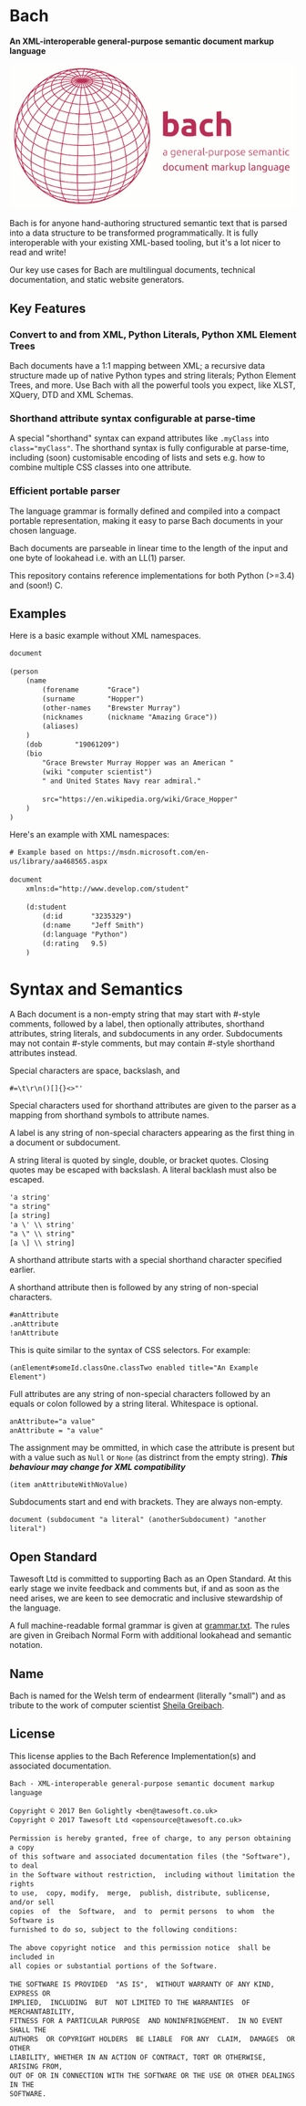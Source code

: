 # Bach

**An XML-interoperable general-purpose semantic document markup language**

![bach logo](logo-640.png)


Bach is for anyone hand-authoring structured semantic text that is parsed into
a data structure to be transformed programmatically. It is fully interoperable
with your existing XML-based tooling, but it's a lot nicer to read and write!

Our key use cases for Bach are multilingual documents, technical
documentation, and static website generators.


## Key Features

### Convert to and from XML, Python Literals, Python XML Element Trees

Bach documents have a 1:1 mapping between XML; a recursive data structure made
up of native Python types and string literals; Python Element Trees, and more.
Use Bach with all the powerful tools you expect, like XLST, XQuery, DTD and
XML Schemas.

### Shorthand attribute syntax configurable at parse-time

A special "shorthand" syntax can expand attributes like `.myClass` into
`class="myClass"`. The shorthand syntax is fully configurable at parse-time,
including (soon) customisable encoding of lists and sets e.g. how to combine
multiple CSS classes into one attribute.

### Efficient portable parser

The language grammar is formally defined and compiled into a compact portable
representation, making it easy to parse Bach documents in your chosen language.

Bach documents are parseable in linear time to the length of the input and one
byte of lookahead i.e. with an LL(1) parser.

This repository contains reference implementations for both Python (>=3.4) and
(soon!) C.

## Examples

Here is a basic example without XML namespaces.

    document
    
    (person
        (name
            (forename       "Grace")
            (surname        "Hopper")
            (other-names    "Brewster Murray")
            (nicknames      (nickname "Amazing Grace"))
            (aliases)
        )
        (dob        "19061209")
        (bio
            "Grace Brewster Murray Hopper was an American "
            (wiki "computer scientist")
            " and United States Navy rear admiral."

            src="https://en.wikipedia.org/wiki/Grace_Hopper"
        )
    )

Here's an example with XML namespaces:

    # Example based on https://msdn.microsoft.com/en-us/library/aa468565.aspx

    document
        xmlns:d="http://www.develop.com/student"
    
        (d:student
            (d:id       "3235329")
            (d:name     "Jeff Smith")
            (d:language "Python")
            (d:rating   9.5)
        )

# Syntax and Semantics

A Bach document is a non-empty string that may start with #-style comments,
followed by a label, then optionally attributes, shorthand attributes, string
literals, and subdocuments in any order. Subdocuments may not contain #-style
comments, but may contain #-style shorthand attributes instead.

Special characters are space, backslash, and

    #=\t\r\n()[]{}<>"'

Special characters used for shorthand attributes are given to the parser as a
mapping from shorthand symbols to attribute names.

A label is any string of non-special characters appearing as the first
thing in a document or subdocument.

A string literal is quoted by single, double, or bracket quotes. Closing quotes
may be escaped with backslash. A literal backlash must also be escaped.

    'a string'
    "a string"
    [a string]
    'a \' \\ string'
    "a \" \\ string"
    [a \] \\ string]

A shorthand attribute starts with a special shorthand character specified
earlier.

A shorthand attribute then is followed by any string of non-special characters.

    #anAttribute
    .anAttribute
    !anAttribute

This is quite similar to the syntax of CSS selectors. For example:

    (anElement#someId.classOne.classTwo enabled title="An Example Element")

Full attributes are any string of non-special characters followed by an equals
or colon followed by a string literal. Whitespace is optional.

    anAttribute="a value"
    anAttribute = "a value"

The assignment may be ommitted, in which case the attribute is present but with
a value such as `Null` or `None` (as distrinct from the empty string).
***This behaviour may change for XML compatibility***

    (item anAttributeWithNoValue)

Subdocuments start and end with brackets. They are always non-empty.

    document (subdocument "a literal" (anotherSubdocument) "another literal")


## Open Standard

Tawesoft Ltd is committed to supporting Bach as an Open Standard. At this early
stage we invite feedback and comments but, if and as soon as the need arises,
we are keen to see democratic and inclusive stewardship of the language.

A full machine-readable formal grammar is given at [grammar.txt](grammar.txt).
The rules are given in Greibach Normal Form with additional lookahead and
semantic notation.


## Name

Bach is named for the Welsh term of endearment (literally "small") and as
tribute to the work of computer scientist
[Sheila Greibach](https://en.wikipedia.org/wiki/Sheila_Greibach).


## License

This license applies to the Bach Reference Implementation(s) and associated
documentation.

    Bach - XML-interoperable general-purpose semantic document markup language

    Copyright © 2017 Ben Golightly <ben@tawesoft.co.uk>
    Copyright © 2017 Tawesoft Ltd <opensource@tawesoft.co.uk>

    Permission is hereby granted, free of charge, to any person obtaining a copy
    of this software and associated documentation files (the "Software"), to deal
    in the Software without restriction,  including without limitation the rights
    to use,  copy, modify,  merge,  publish, distribute, sublicense,  and/or sell
    copies  of  the  Software,  and  to  permit persons  to whom  the Software is
    furnished to do so, subject to the following conditions:

    The above copyright notice  and this permission notice  shall be  included in
    all copies or substantial portions of the Software.

    THE SOFTWARE IS PROVIDED  "AS IS",  WITHOUT WARRANTY OF ANY KIND,  EXPRESS OR
    IMPLIED,  INCLUDING  BUT  NOT LIMITED TO THE WARRANTIES  OF  MERCHANTABILITY,
    FITNESS FOR A PARTICULAR PURPOSE  AND NONINFRINGEMENT.  IN NO EVENT SHALL THE
    AUTHORS  OR COPYRIGHT HOLDERS  BE LIABLE  FOR ANY  CLAIM,  DAMAGES  OR  OTHER
    LIABILITY, WHETHER IN AN ACTION OF CONTRACT, TORT OR OTHERWISE, ARISING FROM,
    OUT OF OR IN CONNECTION WITH THE SOFTWARE OR THE USE OR OTHER DEALINGS IN THE
    SOFTWARE.

